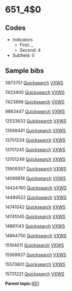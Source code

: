 # 651\_4$0

## Codes

-   Indicators
    -   First: \_
    -   Second: 4
-   Subfield: 0

## Sample bibs

3873751 [Quicksearch](https://search.library.yale.edu/catalog/3873751) [VXWS](http://prodorbis.library.yale.edu:7014/vxws/GetHoldingsService?bibId=3873751)

7423400 [Quicksearch](https://search.library.yale.edu/catalog/7423400) [VXWS](http://prodorbis.library.yale.edu:7014/vxws/GetHoldingsService?bibId=7423400)

7423898 [Quicksearch](https://search.library.yale.edu/catalog/7423898) [VXWS](http://prodorbis.library.yale.edu:7014/vxws/GetHoldingsService?bibId=7423898)

9883447 [Quicksearch](https://search.library.yale.edu/catalog/9883447) [VXWS](http://prodorbis.library.yale.edu:7014/vxws/GetHoldingsService?bibId=9883447)

12533633 [Quicksearch](https://search.library.yale.edu/catalog/12533633) [VXWS](http://prodorbis.library.yale.edu:7014/vxws/GetHoldingsService?bibId=12533633)

13568441 [Quicksearch](https://search.library.yale.edu/catalog/13568441) [VXWS](http://prodorbis.library.yale.edu:7014/vxws/GetHoldingsService?bibId=13568441)

13701234 [Quicksearch](https://search.library.yale.edu/catalog/13701234) [VXWS](http://prodorbis.library.yale.edu:7014/vxws/GetHoldingsService?bibId=13701234)

13701245 [Quicksearch](https://search.library.yale.edu/catalog/13701245) [VXWS](http://prodorbis.library.yale.edu:7014/vxws/GetHoldingsService?bibId=13701245)

13701249 [Quicksearch](https://search.library.yale.edu/catalog/13701249) [VXWS](http://prodorbis.library.yale.edu:7014/vxws/GetHoldingsService?bibId=13701249)

13909357 [Quicksearch](https://search.library.yale.edu/catalog/13909357) [VXWS](http://prodorbis.library.yale.edu:7014/vxws/GetHoldingsService?bibId=13909357)

14068818 [Quicksearch](https://search.library.yale.edu/catalog/14068818) [VXWS](http://prodorbis.library.yale.edu:7014/vxws/GetHoldingsService?bibId=14068818)

14424760 [Quicksearch](https://search.library.yale.edu/catalog/14424760) [VXWS](http://prodorbis.library.yale.edu:7014/vxws/GetHoldingsService?bibId=14424760)

14489522 [Quicksearch](https://search.library.yale.edu/catalog/14489522) [VXWS](http://prodorbis.library.yale.edu:7014/vxws/GetHoldingsService?bibId=14489522)

14741042 [Quicksearch](https://search.library.yale.edu/catalog/14741042) [VXWS](http://prodorbis.library.yale.edu:7014/vxws/GetHoldingsService?bibId=14741042)

14741045 [Quicksearch](https://search.library.yale.edu/catalog/14741045) [VXWS](http://prodorbis.library.yale.edu:7014/vxws/GetHoldingsService?bibId=14741045)

14861143 [Quicksearch](https://search.library.yale.edu/catalog/14861143) [VXWS](http://prodorbis.library.yale.edu:7014/vxws/GetHoldingsService?bibId=14861143)

14864750 [Quicksearch](https://search.library.yale.edu/catalog/14864750) [VXWS](http://prodorbis.library.yale.edu:7014/vxws/GetHoldingsService?bibId=14864750)

15164011 [Quicksearch](https://search.library.yale.edu/catalog/15164011) [VXWS](http://prodorbis.library.yale.edu:7014/vxws/GetHoldingsService?bibId=15164011)

15569937 [Quicksearch](https://search.library.yale.edu/catalog/15569937) [VXWS](http://prodorbis.library.yale.edu:7014/vxws/GetHoldingsService?bibId=15569937)

15570601 [Quicksearch](https://search.library.yale.edu/catalog/15570601) [VXWS](http://prodorbis.library.yale.edu:7014/vxws/GetHoldingsService?bibId=15570601)

15731221 [Quicksearch](https://search.library.yale.edu/catalog/15731221) [VXWS](http://prodorbis.library.yale.edu:7014/vxws/GetHoldingsService?bibId=15731221)

**Parent topic:**[651](../../tags/651/651.md)

